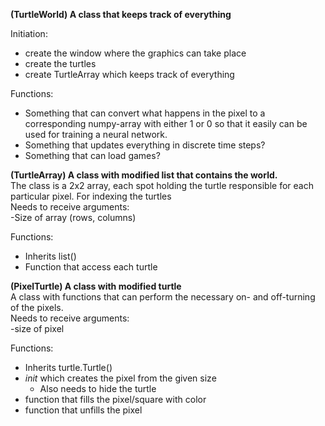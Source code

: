 **(TurtleWorld) A class that keeps track of everything**  

Initiation:  
- create the window where the graphics can take place
- create the turtles
- create TurtleArray which keeps track of everything


Functions:
- Something that can convert what happens in the pixel to a corresponding numpy-array with either 1 or 0 so that it easily can be used for training a neural network.
- Something that updates everything in discrete time steps?
- Something that can load games?

**(TurtleArray) A class with modified list that contains the world.**
<br>The class is a 2x2 array, each spot holding the turtle responsible for each particular pixel. For indexing the turtles  
Needs to receive arguments:  
-Size of array (rows, columns)  
  
  
Functions:
- Inherits list()
- Function that access each turtle

**(PixelTurtle) A class with modified turtle**  
A class with functions that can perform the necessary on- and off-turning of the pixels.  
Needs to receive arguments:  
-size of pixel  
  
Functions:

- Inherits turtle.Turtle()
- _init_ which creates the pixel from the given size
  - Also needs to hide the turtle
- function that fills the pixel/square with color
- function that unfills the pixel